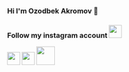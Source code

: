 ### Hi I'm Ozodbek Akromov 👋
### Follow my instagram account <a href="https://www.instagram.com/avazvic___"><img src="https://png.pngtree.com/png-vector/20221018/ourmid/pngtree-instagram-icon-png-image_6315974.png" width="30px"></a>
<code><img src="https://w7.pngwing.com/pngs/201/90/png-transparent-logo-html-html5.png" width="30px"></code>
<code><img src="https://cdn.freebiesupply.com/logos/large/2x/css3-logo-png-transparent.png" width="30px"></code>
<code><img src="https://www.freepnglogos.com/uploads/javascript-png/javascript-logo-transparent-logo-javascript-images-3.png" width="43px"></code>
